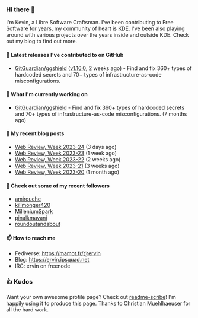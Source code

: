 ### Hi there 👋

I'm Kevin, a Libre Software Craftsman. I've been contributing to Free Software for years,
my community of heart is [KDE](https://kde.org). I've been also playing around with various
projects over the years inside and outside KDE. Check out my blog to find out more.

#### 🔭 Latest releases I've contributed to on GitHub

- [GitGuardian/ggshield](https://github.com/GitGuardian/ggshield) ([v1.16.0](https://github.com/GitGuardian/ggshield/releases/tag/v1.16.0), 2 weeks ago) - Find and fix 360&#43; types of hardcoded secrets and 70&#43; types of infrastructure-as-code misconfigurations.

#### 🌱 What I'm currently working on

- [GitGuardian/ggshield](https://github.com/GitGuardian/ggshield) - Find and fix 360&#43; types of hardcoded secrets and 70&#43; types of infrastructure-as-code misconfigurations. (7 months ago)

#### 📜 My recent blog posts

- [Web Review, Week 2023-24](https://ervin.ipsquad.net/blog/2023/06/16/web-review-week-2023-24/) (3 days ago)
- [Web Review, Week 2023-23](https://ervin.ipsquad.net/blog/2023/06/09/web-review-week-2023-23/) (1 week ago)
- [Web Review, Week 2023-22](https://ervin.ipsquad.net/blog/2023/06/02/web-review-week-2023-22/) (2 weeks ago)
- [Web Review, Week 2023-21](https://ervin.ipsquad.net/blog/2023/05/26/web-review-week-2023-21/) (3 weeks ago)
- [Web Review, Week 2023-20](https://ervin.ipsquad.net/blog/2023/05/19/web-review-week-2023-20/) (1 month ago)

#### 👯 Check out some of my recent followers

- [amirouche](https://github.com/amirouche)
- [killmonger420](https://github.com/killmonger420)
- [MilleniumSpark](https://github.com/MilleniumSpark)
- [pinalkmayani](https://github.com/pinalkmayani)
- [roundoutandabout](https://github.com/roundoutandabout)

#### 📫 How to reach me

- Fediverse: https://mamot.fr/@ervin
- Blog: https://ervin.ipsquad.net
- IRC: ervin on freenode

### 👍 Kudos

Want your own awesome profile page? Check out [readme-scribe](https://github.com/muesli/readme-scribe)!
I'm happily using it to produce this page. Thanks to Christian Muehlhaeuser for all the hard work.

